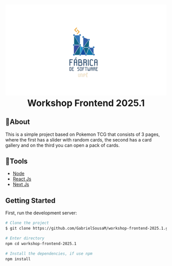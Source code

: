 <h1 align="center">
    <img src="./public/logo.png">
    Workshop Frontend 2025.1
</h1>

## 🚨About

This is a simple project based on Pokemon TCG that consists of 3 pages, where the first has a slider with random cards, the second has a card gallery and on the third you can open a pack of cards.

## 🔨Tools

- [Node](https://nodejs.org)
- [React Js](https://react.dev/)
- [Next Js](https://nextjs.org/)

## Getting Started

First, run the development server:

```bash
# Clone the project
$ git clone https://github.com/GabrielSousaM/workshop-frontend-2025.1.git
```
```bash
# Enter directory
npm cd workshop-frontend-2025.1
```

```bash
# Install the dependencies, if use npm
npm install
```
